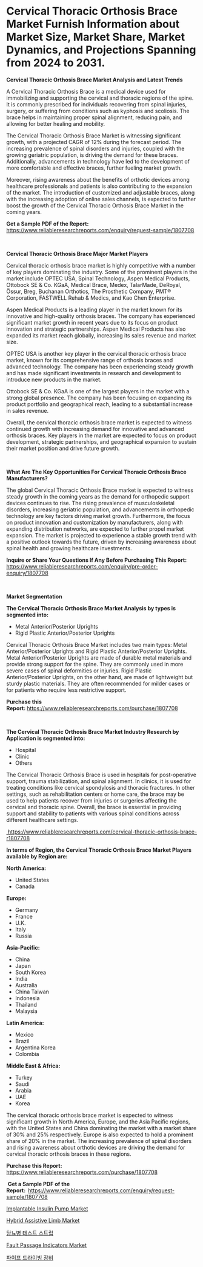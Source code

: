 <p><h1>Cervical Thoracic Orthosis Brace Market Furnish Information about Market Size, Market Share, Market Dynamics, and Projections Spanning from 2024 to 2031.</h1></p><p><strong>Cervical Thoracic Orthosis Brace Market Analysis and Latest Trends</strong></p>
<p><p>A Cervical Thoracic Orthosis Brace is a medical device used for immobilizing and supporting the cervical and thoracic regions of the spine. It is commonly prescribed for individuals recovering from spinal injuries, surgery, or suffering from conditions such as kyphosis and scoliosis. The brace helps in maintaining proper spinal alignment, reducing pain, and allowing for better healing and mobility.</p><p>The Cervical Thoracic Orthosis Brace Market is witnessing significant growth, with a projected CAGR of 12% during the forecast period. The increasing prevalence of spinal disorders and injuries, coupled with the growing geriatric population, is driving the demand for these braces. Additionally, advancements in technology have led to the development of more comfortable and effective braces, further fueling market growth.</p><p>Moreover, rising awareness about the benefits of orthotic devices among healthcare professionals and patients is also contributing to the expansion of the market. The introduction of customized and adjustable braces, along with the increasing adoption of online sales channels, is expected to further boost the growth of the Cervical Thoracic Orthosis Brace Market in the coming years.</p></p>
<p><strong>Get a Sample PDF of the Report:&nbsp;</strong> <a href="https://www.reliableresearchreports.com/enquiry/request-sample/1807708">https://www.reliableresearchreports.com/enquiry/request-sample/1807708</a></p>
<p>&nbsp;</p>
<p><strong>Cervical Thoracic Orthosis Brace Major Market Players</strong></p>
<p><p>Cervical thoracic orthosis brace market is highly competitive with a number of key players dominating the industry. Some of the prominent players in the market include OPTEC USA, Spinal Technology, Aspen Medical Products, Ottobock SE & Co. KGaA, Medical Brace, Medex, TalarMade, DeRoyal, Össur, Breg, Buchanan Orthotics, The Prosthetic Company, PMT® Corporation, FASTWELL Rehab & Medics, and Kao Chen Enterprise.</p><p>Aspen Medical Products is a leading player in the market known for its innovative and high-quality orthosis braces. The company has experienced significant market growth in recent years due to its focus on product innovation and strategic partnerships. Aspen Medical Products has also expanded its market reach globally, increasing its sales revenue and market size.</p><p>OPTEC USA is another key player in the cervical thoracic orthosis brace market, known for its comprehensive range of orthosis braces and advanced technology. The company has been experiencing steady growth and has made significant investments in research and development to introduce new products in the market.</p><p>Ottobock SE & Co. KGaA is one of the largest players in the market with a strong global presence. The company has been focusing on expanding its product portfolio and geographical reach, leading to a substantial increase in sales revenue.</p><p>Overall, the cervical thoracic orthosis brace market is expected to witness continued growth with increasing demand for innovative and advanced orthosis braces. Key players in the market are expected to focus on product development, strategic partnerships, and geographical expansion to sustain their market position and drive future growth.</p></p>
<p>&nbsp;</p>
<p><strong>What Are The Key Opportunities For Cervical Thoracic Orthosis Brace Manufacturers?</strong></p>
<p><p>The global Cervical Thoracic Orthosis Brace market is expected to witness steady growth in the coming years as the demand for orthopedic support devices continues to rise. The rising prevalence of musculoskeletal disorders, increasing geriatric population, and advancements in orthopedic technology are key factors driving market growth. Furthermore, the focus on product innovation and customization by manufacturers, along with expanding distribution networks, are expected to further propel market expansion. The market is projected to experience a stable growth trend with a positive outlook towards the future, driven by increasing awareness about spinal health and growing healthcare investments.</p></p>
<p><strong>Inquire or Share Your Questions If Any Before Purchasing This Report:</strong> <a href="https://www.reliableresearchreports.com/enquiry/pre-order-enquiry/1807708">https://www.reliableresearchreports.com/enquiry/pre-order-enquiry/1807708</a></p>
<p>&nbsp;</p>
<p><strong>Market Segmentation</strong></p>
<p><strong>The Cervical Thoracic Orthosis Brace Market Analysis by types is segmented into:</strong></p>
<p><ul><li>Metal Anterior/Posterior Uprights</li><li>Rigid Plastic Anterior/Posterior Uprights</li></ul></p>
<p><p>Cervical Thoracic Orthosis Brace Market includes two main types: Metal Anterior/Posterior Uprights and Rigid Plastic Anterior/Posterior Uprights. Metal Anterior/Posterior Uprights are made of durable metal materials and provide strong support for the spine. They are commonly used in more severe cases of spinal deformities or injuries. Rigid Plastic Anterior/Posterior Uprights, on the other hand, are made of lightweight but sturdy plastic materials. They are often recommended for milder cases or for patients who require less restrictive support.</p></p>
<p><strong>Purchase this Report:&nbsp;</strong><a href="https://www.reliableresearchreports.com/purchase/1807708">https://www.reliableresearchreports.com/purchase/1807708</a></p>
<p>&nbsp;</p>
<p><strong>The Cervical Thoracic Orthosis Brace Market Industry Research by Application is segmented into:</strong></p>
<p><ul><li>Hospital</li><li>Clinic</li><li>Others</li></ul></p>
<p><p>The Cervical Thoracic Orthosis Brace is used in hospitals for post-operative support, trauma stabilization, and spinal alignment. In clinics, it is used for treating conditions like cervical spondylosis and thoracic fractures. In other settings, such as rehabilitation centers or home care, the brace may be used to help patients recover from injuries or surgeries affecting the cervical and thoracic spine. Overall, the brace is essential in providing support and stability to patients with various spinal conditions across different healthcare settings.</p></p>
<p><a href="https://www.reliableresearchreports.com/cervical-thoracic-orthosis-brace-r1807708">&nbsp;https://www.reliableresearchreports.com/cervical-thoracic-orthosis-brace-r1807708</a></p>
<p><strong>In terms of Region, the Cervical Thoracic Orthosis Brace Market Players available by Region are:</strong></p>
<p>
    <p> <strong> North America: </strong>
        <ul>
            <li>United States</li>
            <li>Canada</li>
        </ul>
        </p> 
    <p> <strong> Europe: </strong>
        <ul>
            <li>Germany</li>
            <li>France</li>
            <li>U.K.</li>
            <li>Italy</li>
            <li>Russia</li>
        </ul>
        </p> 
    <p> <strong> Asia-Pacific: </strong>
        <ul>
            <li>China</li>
            <li>Japan</li>
            <li>South Korea</li>
            <li>India</li>
            <li>Australia</li>
            <li>China Taiwan</li>
            <li>Indonesia</li>
            <li>Thailand</li>
            <li>Malaysia</li>
        </ul>
        </p> 
    <p> <strong> Latin America: </strong>
        <ul>
            <li>Mexico</li>
            <li>Brazil</li>
            <li>Argentina Korea</li>
            <li>Colombia</li>
        </ul>
        </p> 
    <p> <strong> Middle East & Africa: </strong>
        <ul>
            <li>Turkey</li>
            <li>Saudi</li>
            <li>Arabia</li>
            <li>UAE</li>
            <li>Korea</li>
        </ul>
    </p>
    </p>
<p><p>The cervical thoracic orthosis brace market is expected to witness significant growth in North America, Europe, and the Asia Pacific regions, with the United States and China dominating the market with a market share of 30% and 25% respectively. Europe is also expected to hold a prominent share of 20% in the market. The increasing prevalence of spinal disorders and rising awareness about orthotic devices are driving the demand for cervical thoracic orthosis braces in these regions.</p></p>
<p><strong>Purchase this Report: </strong><a href="https://www.reliableresearchreports.com/purchase/1807708">https://www.reliableresearchreports.com/purchase/1807708</a></p>
<p>&nbsp;<strong>Get a Sample PDF of the Report:&nbsp;&nbsp;</strong><a href="https://www.reliableresearchreports.com/enquiry/request-sample/1807708">https://www.reliableresearchreports.com/enquiry/request-sample/1807708</a></p>
<p><strong></strong></p>
<p><p><a href="https://github.com/JosephWillisbXXgf/Market-Research-Report-List-1/blob/main/implantable-insulin-pump-market.md">Implantable Insulin Pump Market</a></p><p><a href="https://github.com/nathandecarvalho/Market-Research-Report-List-4/blob/main/hybrid-assistive-limb-market.md">Hybrid Assistive Limb Market</a></p><p><a href="https://medium.com/@mujgankortalih/%EA%B8%80%EB%A1%9C%EB%B2%8C-%EB%8B%B9%EB%87%A8-%EC%8B%9C%ED%97%98%EC%A7%80-%EC%8B%9C%EC%9E%A5-%ED%98%84%ED%99%A9-2024%EB%85%84-2031%EB%85%84-%EB%B0%8F-%EC%A7%80%EC%97%AD-%EC%A0%9C%ED%92%88-%EB%B0%8F-%EC%B5%9C%EC%A2%85-%EC%82%AC%EC%9A%A9%EC%97%90-%EB%94%B0%EB%A5%B8-%EC%98%88%EC%B8%A1-86f7786007bf">당뇨병 테스트 스트립</a></p><p><a href="https://medium.com/@rachel.baile55467/fault-passage-indicators-market-forecast-global-market-trends-and-analysis-from-2024-to-2031-200cc901a6d5">Fault Passage Indicators Market</a></p><p><a href="https://medium.com/@kelvinfeenrey98677/%ED%8C%8C%EC%9D%BC-%EA%B5%AC%EB%8F%99-%EC%9E%A5%EB%B9%84-%EC%8B%9C%EC%9E%A5-%EC%A1%B0%EC%82%AC-%EB%B0%8F-%EC%82%B0%EC%97%85-%EC%A7%84%ED%99%94-%EB%B0%8F-2031%EB%85%84%EA%B9%8C%EC%A7%80%EC%9D%98-%EC%98%88%EC%B8%A1-4092dd4f2e47">파이프 드라이빙 장비</a></p></p>